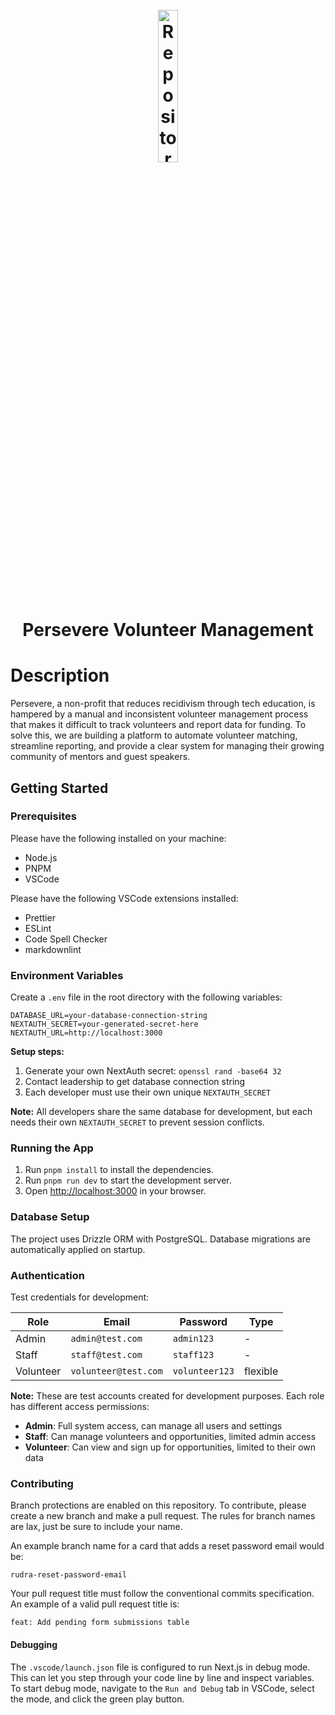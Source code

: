 <h1 align="center">
  <br>
    <img src="https://static-assets.justserve.org/images/2ac73db0-c154-472b-9746-eeaa54f0b457.png" alt="Repository Banner" width="25%">  
  <br>
    Persevere Volunteer Management 
</h1>

# Description

Persevere, a non-profit that reduces recidivism through tech education, is hampered by a manual and inconsistent volunteer management process that makes it difficult to track volunteers and report data for funding. To solve this, we are building a platform to automate volunteer matching, streamline reporting, and provide a clear system for managing their growing community of mentors and guest speakers.

## Getting Started

### Prerequisites

Please have the following installed on your machine:

- Node.js
- PNPM
- VSCode

Please have the following VSCode extensions installed:

- Prettier
- ESLint
- Code Spell Checker
- markdownlint

### Environment Variables

Create a `.env` file in the root directory with the following variables:

```text
DATABASE_URL=your-database-connection-string
NEXTAUTH_SECRET=your-generated-secret-here
NEXTAUTH_URL=http://localhost:3000
```

**Setup steps:**

1. Generate your own NextAuth secret: `openssl rand -base64 32`
2. Contact leadership to get database connection string
3. Each developer must use their own unique `NEXTAUTH_SECRET`

**Note:** All developers share the same database for development, but each needs their own `NEXTAUTH_SECRET` to prevent session conflicts.

### Running the App

1. Run `pnpm install` to install the dependencies.
2. Run `pnpm run dev` to start the development server.
3. Open [http://localhost:3000](http://localhost:3000) in your browser.

### Database Setup

The project uses Drizzle ORM with PostgreSQL. Database migrations are automatically applied on startup.

### Authentication

Test credentials for development:

| Role      | Email                | Password       | Type     |
| --------- | -------------------- | -------------- | -------- |
| Admin     | `admin@test.com`     | `admin123`     | -        |
| Staff     | `staff@test.com`     | `staff123`     | -        |
| Volunteer | `volunteer@test.com` | `volunteer123` | flexible |

**Note:** These are test accounts created for development purposes. Each role has different access permissions:

- **Admin**: Full system access, can manage all users and settings
- **Staff**: Can manage volunteers and opportunities, limited admin access
- **Volunteer**: Can view and sign up for opportunities, limited to their own data

### Contributing

Branch protections are enabled on this repository.
To contribute, please create a new branch and make a pull request.
The rules for branch names are lax, just be sure to include your name.

An example branch name for a card that adds a reset password email would be:

```text
rudra-reset-password-email
```

Your pull request title must follow the conventional commits specification. An example of a valid pull request title is:

```text
feat: Add pending form submissions table
```

#### Debugging

The `.vscode/launch.json` file is configured to run Next.js in debug mode. This can let you step through your code line by line and inspect variables.
To start debug mode, navigate to the `Run and Debug` tab in VSCode, select the mode, and click the green play button.
